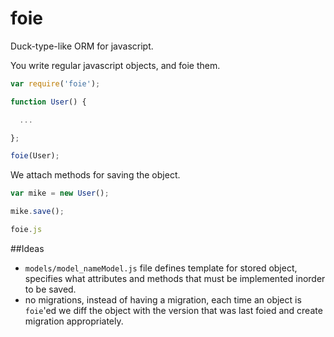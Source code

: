 foie
====

Duck-type-like ORM for javascript.

You write regular javascript objects, and foie them.

```js
var require('foie');

function User() {

  ...

};

foie(User);
```
We attach methods for saving the object.

```js
var mike = new User();

mike.save();
```

```js
foie.js

```

##Ideas
* `models/model_nameModel.js` file defines template for stored object, specifies what attributes and methods that must be implemented inorder to be saved.
* no migrations, instead of having a migration, each time an object is `foie`'ed we diff the object with the version that was last foied and create migration appropriately.
